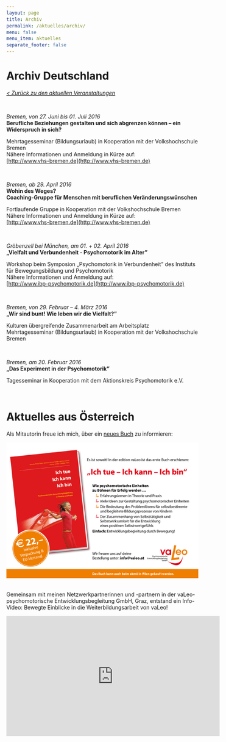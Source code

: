 ```yaml
---
layout: page
title: Archiv
permalink: /aktuelles/archiv/
menu: false
menu_item: aktuelles
separate_footer: false
---
```



# Archiv Deutschland

<u><i><a href="/aktuelles/">&lt; Zurück zu den aktuellen Veranstaltungen</a></i></u>

<br />

*Bremen, von 27. Juni bis 01. Juli 2016*<br />
**Berufliche Beziehungen gestalten und sich abgrenzen können – ein Widerspruch in sich?**<br />

Mehrtagesseminar (Bildungsurlaub) in Kooperation mit der Volkshochschule Bremen<br />
Nähere Informationen und Anmeldung in Kürze auf:<br />
[http://www.vhs-bremen.de](http://www.vhs-bremen.de)


<br />


*Bremen, ab 29. April 2016*<br />
**Wohin des Weges?**<br />
**Coaching-Gruppe für Menschen mit beruflichen Veränderungswünschen**<br />

Fortlaufende Gruppe in Kooperation mit der Volkshochschule Bremen<br />
Nähere Informationen und Anmeldung in Kürze auf:<br />
[http://www.vhs-bremen.de](http://www.vhs-bremen.de)

<br />



*Gröbenzell bei München, am 01. + 02. April 2016*<br />
**„Vielfalt und Verbundenheit - Psychomotorik im Alter”**

Workshop beim Symposion „Psychomotorik in Verbundenheit” des Instituts für Bewegungsbildung und Psychomotorik<br/>
Nähere Informationen und Anmeldung auf: <br />
[http://www.ibp-psychomotorik.de](http://www.ibp-psychomotorik.de)

<br />


*Bremen, von 29. Februar – 4. März 2016*<br />
**„Wir sind bunt! Wie leben wir die Vielfalt?”**

Kulturen übergreifende Zusammenarbeit am Arbeitsplatz<br />
Mehrtagesseminar (Bildungsurlaub) in Kooperation mit der Volkshochschule Bremen<br />


<br />

*Bremen, am 20. Februar 2016*<br />
**„Das Experiment in der Psychomotorik”**

Tagesseminar in Kooperation mit dem Aktionskreis Psychomotorik e.V.<br />

<br />

# Aktuelles aus Österreich


Als Mitautorin freue ich mich, über ein [neues Buch](http://www.psychomotorik.com/fortbildung/regionalfortbildung/) zu informieren:

<div class='text-center'>
  <a href='http://valeo.at/uebervaleo/edition-valeo/51-editionvaleo'>
    <img src='/img/valeo-buch.jpg' title='vaLeo: Ich tue, ich kann, ich bin.' alt='Buch: Psychomotorische Entwicklungsbegleitung in Theorie und Praxis. Bestellung unter info@valeo.at oder im akmö-Büro in Wien.' />
  </a>
</div>
<br>

Gemeinsam mit meinen Netzwerkpartnerinnen und -partnern in der vaLeo-psychomotorische Entwicklungsbegleitung GmbH, Graz, entstand ein Info-Video: Bewegte Einblicke in die Weiterbildungsarbeit von vaLeo!

<div class='videoWrapper'>
  <iframe width='560' height='315' src='https://www.youtube.com/embed/bx8_YmeK1XA' frameborder='0' allowfullscreen></iframe>
</div>

